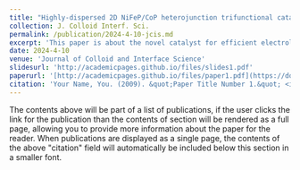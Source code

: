 ```yaml
---
title: "Highly-dispersed 2D NiFeP/CoP heterojunction trifunctional catalyst for efficient electrolysis of water and urea"
collection: J. Colloid Interf. Sci.
permalink: /publication/2024-4-10-jcis.md
excerpt: 'This paper is about the novel catalyst for efficient electrolysis of water and urea'
date: 2024-4-10
venue: 'Journal of Colloid and Interface Science'
slidesurl: 'http://academicpages.github.io/files/slides1.pdf'
paperurl: '[http://academicpages.github.io/files/paper1.pdf](https://doi.org/10.1016/j.jcis.2024.04.059)'
citation: 'Your Name, You. (2009). &quot;Paper Title Number 1.&quot; <i>Journal 1</i>. 1(1).'
---
```


The contents above will be part of a list of publications, if the user clicks the link for the publication than the contents of section will be rendered as a full page, allowing you to provide more information about the paper for the reader. When publications are displayed as a single page, the contents of the above "citation" field will automatically be included below this section in a smaller font.
